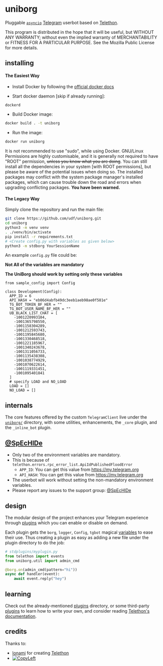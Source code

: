 # uniborg

Pluggable [``asyncio``](https://docs.python.org/3/library/asyncio.html)
[Telegram](https://telegram.org) userbot based on
[Telethon](https://github.com/LonamiWebs/Telethon).


This program is distributed in the hope that it will be useful,
but WITHOUT ANY WARRANTY; without even the implied warranty of
MERCHANTABILITY or FITNESS FOR A PARTICULAR PURPOSE.  See the
Mozilla Public License for more details.


## installing

#### The Easiest Way

- Install Docker by following the [official docker docs](https://docs.docker.com/engine/install/debian/)

- Start docker daemon [skip if already running]:
```sh
dockerd
```
- Build Docker image:
```sh
docker build . -t uniborg
```
- Run the image:
```sh
docker run uniborg
```

It is not recommended to use "sudo", while using Docker.
GNU/Linux Permissions are highly customisable, and it is generally not required to have "ROOT" permission, ~~unless you know what you are doing~~.
You can still install all the dependencies in your system [with ROOT permissions],
but please be aware of the potential issues when doing so. The installed packages
may conflict with the system package manager's installed packages, which can
cause trouble down the road and errors when upgrading conflicting packages.
**You have been warned.**

#### The Legacy Way
Simply clone the repository and run the main file:
```sh
git clone https://github.com/udf/uniborg.git
cd uniborg
python3 -m venv venv
. ./venv/bin/activate
pip install -r requirements.txt
# <Create config.py with variables as given below>
python3 -m stdborg YourSessionName
```

An example `config.py` file could be:

**Not All of the variables are mandatory**

__The UniBorg should work by setting only these variables__

```python3
from sample_config import Config

class Development(Config):
  APP_ID = 6
  API_HASH = "eb06d4abfb49dc3eeb1aeb98ae0f581e"
  TG_BOT_TOKEN_BF_HER = ""
  TG_BOT_USER_NAME_BF_HER = ""
  UB_BLACK_LIST_CHAT = [
    -1001220993104,
    -1001365798550,
    -1001158304289,
    -1001212593743,
    -1001195845680,
    -1001330468518,
    -1001221185967,
    -1001340243678,
    -1001311056733,
    -1001135438308,
    -1001038774929,
    -1001070622614,
    -1001119331451,
    -1001095401841
  ]
  # specify LOAD and NO_LOAD
  LOAD = []
  NO_LOAD = []
```

## internals

The core features offered by the custom `TelegramClient` live under the
[`uniborg/`](https://github.com/SpEcHiDe/uniborg/tree/master/uniborg)
directory, with some utilities, enhancements, the `_core` plugin, and the `_inline_bot` plugin.


## [@SpEcHlDe](https://telegram.dog/ThankTelegram)

- Only two of the environment variables are mandatory.
- This is because of `telethon.errors.rpc_error_list.ApiIdPublishedFloodError`
    - `APP_ID`:   You can get this value from https://my.telegram.org
    - `API_HASH`:   You can get this value from https://my.telegram.org
- The userbot will work without setting the non-mandatory environment variables.
- Please report any issues to the support group: [@SpEcHlDe](https://t.me/joinchat/AHAujEjG4FBO-TH-NrVVbg)


## design

The modular design of the project enhances your Telegram experience
through [plugins](https://github.com/SpEcHiDe/uniborg/tree/master/stdplugins)
which you can enable or disable on demand.

Each plugin gets the `borg`, `logger`, `Config`, `tgbot` magical
[variables](https://github.com/spechide/UniBorg/blob/488eff632e65103ba7017d4f52777d22ddd52ea2/uniborg/uniborg.py#L76-L80)
to ease their use. Thus creating a plugin as easy as adding
a new file under the plugin directory to do the job:

```python
# stdplugins/myplugin.py
from telethon import events
from uniborg.util import admin_cmd

@borg.on(admin_cmd(pattern="hi"))
async def handler(event):
    await event.reply("hey")
```


## learning

Check out the already-mentioned [plugins](https://github.com/SpEcHiDe/UniBorg/tree/master/stdplugins) directory, or some third-party [plugins](https://telegram.dog/UniBorg) to learn how to write your own, and consider reading [Telethon's documentation](http://telethon.readthedocs.io/).


## credits


Thanks to:
- [lonami](https://lonami.dev) for creating [Telethon](https://github.com/lonamiwebs/Telethon)
- [![CopyLeft](https://telegra.ph/file/b514ed14d994557a724cb.jpg)](https://telegra.ph/file/fab1017e21c42a5c1e613.mp4 "CopyLeft Credit Video")

